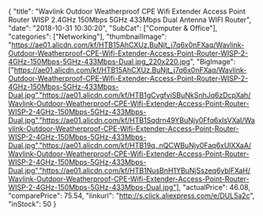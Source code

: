 {
	"title": "Wavlink Outdoor Weatherproof CPE Wifi Extender Access Point Router WISP 2.4GHz 150Mbps 5GHz 433Mbps Dual Antenna WIFI Router",
	"date": "2018-10-31 10:30:20",
	"SubCat": ["Computer & Office"],
	"categories": ["Networking"],
	"thumbnailImage": "https://ae01.alicdn.com/kf/HTB15AhCXUz.BuNjt_j7q6x0nFXaq/Wavlink-Outdoor-Weatherproof-CPE-Wifi-Extender-Access-Point-Router-WISP-2-4GHz-150Mbps-5GHz-433Mbps-Dual.jpg_220x220.jpg",
	"BigImage": ["https://ae01.alicdn.com/kf/HTB15AhCXUz.BuNjt_j7q6x0nFXaq/Wavlink-Outdoor-Weatherproof-CPE-Wifi-Extender-Access-Point-Router-WISP-2-4GHz-150Mbps-5GHz-433Mbps-Dual.jpg","https://ae01.alicdn.com/kf/HTB1gCvgfviSBuNkSnhJq6zDcpXah/Wavlink-Outdoor-Weatherproof-CPE-Wifi-Extender-Access-Point-Router-WISP-2-4GHz-150Mbps-5GHz-433Mbps-Dual.jpg","https://ae01.alicdn.com/kf/HTB1Sqdrn49YBuNjy0Ffq6xIsVXaI/Wavlink-Outdoor-Weatherproof-CPE-Wifi-Extender-Access-Point-Router-WISP-2-4GHz-150Mbps-5GHz-433Mbps-Dual.jpg","https://ae01.alicdn.com/kf/HTB19q..nQCWBuNjy0Faq6xUlXXaA/Wavlink-Outdoor-Weatherproof-CPE-Wifi-Extender-Access-Point-Router-WISP-2-4GHz-150Mbps-5GHz-433Mbps-Dual.jpg","https://ae01.alicdn.com/kf/HTB1NusBnH1YBuNjSszeq6yblFXaH/Wavlink-Outdoor-Weatherproof-CPE-Wifi-Extender-Access-Point-Router-WISP-2-4GHz-150Mbps-5GHz-433Mbps-Dual.jpg"],
	"actualPrice": 46.08,
	"comparePrice": 75.54,
	"linkurl": "http://s.click.aliexpress.com/e/DUL5a2c",
	"inStock": 50
}
